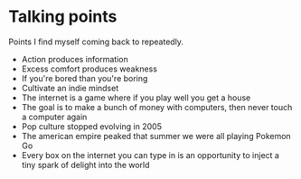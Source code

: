 # Talking points

Points I find myself coming back to repeatedly. 

* Action produces information
* Excess comfort produces weakness
* If you're bored than you're boring
* Cultivate an indie mindset
* The internet is a game where if you play well you get a house 
* The goal is to make a bunch of money with computers, then never touch a computer again
* Pop culture stopped evolving in 2005
* The american empire peaked that summer we were all playing Pokemon Go
* Every box on the internet you can type in is an opportunity to inject a tiny spark of delight into the world
